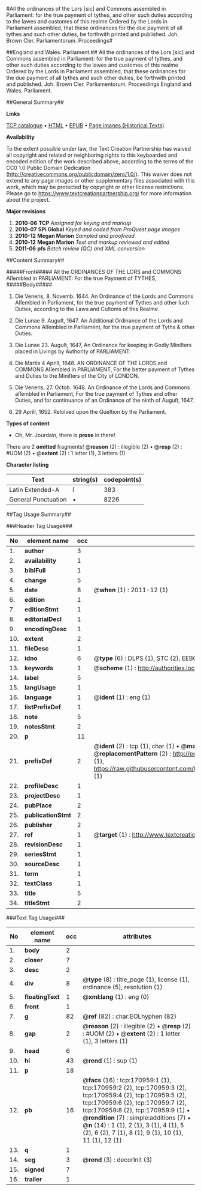 #All the ordinances of the Lors [sic] and Commons assembled in Parliament: for the true payment of tythes, and other such duties according to the lawes and customes of this realme Ordered by the Lords in Parliament assembled, that these ordinances for the due payment of all tythes and such other duties, be forthwith printed and published. Joh. Brown Cler. Parliamentorum. Proceedings#

##England and Wales. Parliament.##
All the ordinances of the Lors [sic] and Commons assembled in Parliament: for the true payment of tythes, and other such duties according to the lawes and customes of this realme Ordered by the Lords in Parliament assembled, that these ordinances for the due payment of all tythes and such other duties, be forthwith printed and published. Joh. Brown Cler. Parliamentorum.
Proceedings
England and Wales. Parliament.

##General Summary##

**Links**

[TCP catalogue](http://www.ota.ox.ac.uk/tcp/)  • 
[HTML](http://tei.it.ox.ac.uk/tcp/Texts-HTML/free/A82/A82524.html)  • 
[EPUB](http://tei.it.ox.ac.uk/tcp/Texts-EPUB/free/A82/A82524.epub) • 
[Page images (Historical Texts)](https://historicaltexts.jisc.ac.uk/eebo-99897822e)

**Availability**

To the extent possible under law, the Text Creation Partnership has waived all copyright and related or neighboring rights to this keyboarded and encoded edition of the work described above, according to the terms of the CC0 1.0 Public Domain Dedication (http://creativecommons.org/publicdomain/zero/1.0/). This waiver does not extend to any page images or other supplementary files associated with this work, which may be protected by copyright or other license restrictions. Please go to https://www.textcreationpartnership.org/ for more information about the project.

**Major revisions**

1. __2010-06__ __TCP__ *Assigned for keying and markup*
1. __2010-07__ __SPi Global__ *Keyed and coded from ProQuest page images*
1. __2010-12__ __Megan Marion__ *Sampled and proofread*
1. __2010-12__ __Megan Marion__ *Text and markup reviewed and edited*
1. __2011-06__ __pfs__ *Batch review (QC) and XML conversion*

##Content Summary##

#####Front#####
All the ORDINANCES OF THE LORS and COMMONS Aſſembled in PARLIAMENT: For the true Payment of TYTHES, 
#####Body#####

1. Die Veneris, 8. Novemb. 1644. An Ordinance of the Lords and Commons Aſſembled in Parliament, for the true payment of Tythes and other ſuch Duties, according to the Laws and Cuſtoms of this Realme.

1. Die Lunae 9. Auguſt, 1647. An Additional Ordinance of the Lords and Commons Aſſembled in Parliament, for the true payment of Tyths & other Duties.

1. Die Lunae 23. Auguſt, 1647, An Ordinance for keeping in Godly Miniſters placed in Livings by Authority of PARLIAMENT.

1. Die Martis 4 Aprill, 1648. AN ORDINANCE OF THE LORDS and COMMONS Aſſembled in PARLIAMENT, For the better payment of Tythes and Duties to the Miniſters of the City of LONDON.

1. Die Veneris, 27. Octob. 1648. An Ordinance of the Lords and Commons aſſembled in Parliament, For the true payment of Tythes and other Duties, and for continuance of an Ordinance of the ninth of Auguſt, 1647.

1. 29 Aprill, 1652. Reſolved upon the Queſtion by the Parliament.

**Types of content**

  * Oh, Mr. Jourdain, there is **prose** in there!

There are 2 **omitted** fragments! 
 @__reason__ (2) : illegible (2)  •  @__resp__ (2) : #UOM (2)  •  @__extent__ (2) : 1 letter (1), 3 letters (1)

**Character listing**


|Text|string(s)|codepoint(s)|
|---|---|---|
|Latin Extended-A|ſ|383|
|General Punctuation|•|8226|

##Tag Usage Summary##

###Header Tag Usage###

|No|element name|occ|attributes|
|---|---|---|---|
|1.|__author__|3||
|2.|__availability__|1||
|3.|__biblFull__|1||
|4.|__change__|5||
|5.|__date__|8| @__when__ (1) : 2011-12 (1)|
|6.|__edition__|1||
|7.|__editionStmt__|1||
|8.|__editorialDecl__|1||
|9.|__encodingDesc__|1||
|10.|__extent__|2||
|11.|__fileDesc__|1||
|12.|__idno__|6| @__type__ (6) : DLPS (1), STC (2), EEBO-CITATION (1), PROQUEST (1), VID (1)|
|13.|__keywords__|1| @__scheme__ (1) : http://authorities.loc.gov/ (1)|
|14.|__label__|5||
|15.|__langUsage__|1||
|16.|__language__|1| @__ident__ (1) : eng (1)|
|17.|__listPrefixDef__|1||
|18.|__note__|5||
|19.|__notesStmt__|2||
|20.|__p__|11||
|21.|__prefixDef__|2| @__ident__ (2) : tcp (1), char (1)  •  @__matchPattern__ (2) : ([0-9\-]+):([0-9IVX]+) (1), (.+) (1)  •  @__replacementPattern__ (2) : http://eebo.chadwyck.com/downloadtiff?vid=$1&page=$2 (1), https://raw.githubusercontent.com/textcreationpartnership/Texts/master/tcpchars.xml#$1 (1)|
|22.|__profileDesc__|1||
|23.|__projectDesc__|1||
|24.|__pubPlace__|2||
|25.|__publicationStmt__|2||
|26.|__publisher__|2||
|27.|__ref__|1| @__target__ (1) : http://www.textcreationpartnership.org/docs/. (1)|
|28.|__revisionDesc__|1||
|29.|__seriesStmt__|1||
|30.|__sourceDesc__|1||
|31.|__term__|1||
|32.|__textClass__|1||
|33.|__title__|5||
|34.|__titleStmt__|2||


###Text Tag Usage###

|No|element name|occ|attributes|
|---|---|---|---|
|1.|__body__|2||
|2.|__closer__|7||
|3.|__desc__|2||
|4.|__div__|8| @__type__ (8) : title_page (1), license (1), ordinance (5), resolution (1)|
|5.|__floatingText__|1| @__xml:lang__ (1) : eng (0)|
|6.|__front__|1||
|7.|__g__|82| @__ref__ (82) : char:EOLhyphen (82)|
|8.|__gap__|2| @__reason__ (2) : illegible (2)  •  @__resp__ (2) : #UOM (2)  •  @__extent__ (2) : 1 letter (1), 3 letters (1)|
|9.|__head__|6||
|10.|__hi__|43| @__rend__ (1) : sup (1)|
|11.|__p__|18||
|12.|__pb__|16| @__facs__ (16) : tcp:170959:1 (1), tcp:170959:2 (2), tcp:170959:3 (2), tcp:170959:4 (2), tcp:170959:5 (2), tcp:170959:6 (2), tcp:170959:7 (2), tcp:170959:8 (2), tcp:170959:9 (1)  •  @__rendition__ (7) : simple:additions (7)  •  @__n__ (14) : 1 (1), 2 (1), 3 (1), 4 (1), 5 (2), 6 (2), 7 (1), 8 (1), 9 (1), 10 (1), 11 (1), 12 (1)|
|13.|__q__|1||
|14.|__seg__|3| @__rend__ (3) : decorInit (3)|
|15.|__signed__|7||
|16.|__trailer__|1||
